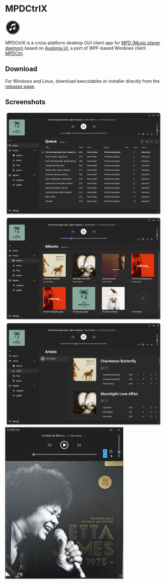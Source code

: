 # MPDCtrlX

<img width="48" src="https://github.com/torum/MPDCtrlX/blob/main/Src/MPDCtrlX/Assets/MPDCtrlX.png?raw=true">

MPDCtrlX is a cross-platform desktop GUI client app for [MPD (Music player daemon)](http://www.musicpd.org/) based on [Avalonia UI](https://avaloniaui.net/), a port of WPF-based Windows client [MPDCtrl](https://github.com/torum/MPDCtrl).  

## Download  
For Windows and Linux, download executables or installer directly from the [releases page](https://github.com/torum/MPDCtrlX/releases).

## Screenshots  
<img width="800" alt="MPDCtrlX based on Avalonia UI, a port of WPF-based Windows client MPDCtrl" src="https://github.com/torum/MPDCtrlX/blob/main/Docs/Images/MPDCtrlX.png?raw=true">

<img width="800" alt="MPDCtrlx, albums view" src="https://github.com/torum/MPDCtrlX/blob/main/Docs/Images/MPDCtrlX-Albums.png?raw=true">

<img width="800" alt="MPDCtrlx, artists view" src="https://github.com/torum/MPDCtrlX/blob/main/Docs/Images/MPDCtrlX-Artists.png?raw=true">

<img width="380" alt="MPDCtrlx, artists view" src="https://github.com/torum/MPDCtrlX/blob/main/Docs/Images/MPDCtrlX-Compact-Cover.png?raw=true">


